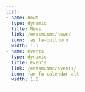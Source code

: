 ```yaml
---
list:
- name: news
  type: dynamic
  title: News
  link: /erasmusmc/news/
  icon: fas fa-bullhorn
  width: 1.5
- name: events
  type: dynamic
  title: Events
  link: /erasmusmc/events/
  icon: far fa-calendar-alt
  width: 1.5
---
```

